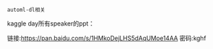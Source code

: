 
```
automl-dl相关
```

kaggle day所有speaker的ppt：

链接:https://pan.baidu.com/s/1HMkoDejLHS5dAqUMoe14AA  密码:kghf

